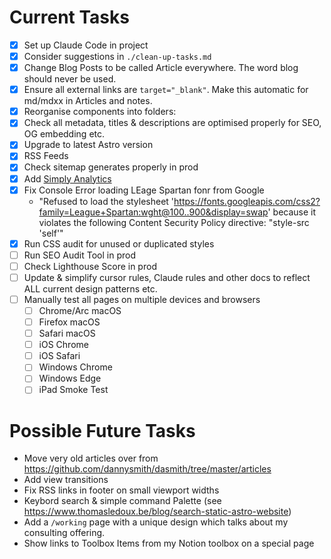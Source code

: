 # Current Tasks

- [x] Set up Claude Code in project
- [x] Consider suggestions in `./clean-up-tasks.md`
- [x] Change Blog Posts to be called Article everywhere. The word blog should never be used.
- [x] Ensure all external links are `target="_blank"`. Make this automatic for md/mdxx in Articles and notes.
- [x] Reorganise components into folders:
- [x] Check all metadata, titles & descriptions are optimised properly for SEO, OG embedding etc.
- [x] Upgrade to latest Astro version
- [x] RSS Feeds
- [x] Check sitemap generates properly in prod
- [x] Add [Simply Analytics](https://www.simpleanalytics.com/)
- [x] Fix Console Error loading LEage Spartan fonr from Google
  - "Refused to load the stylesheet 'https://fonts.googleapis.com/css2?family=League+Spartan:wght@100..900&display=swap' because it violates the following Content Security Policy directive: "style-src 'self'"
- [x] Run CSS audit for unused or duplicated styles
- [ ] Run SEO Audit Tool in prod
- [ ] Check Lighthouse Score in prod
- [ ] Update & simplify cursor rules, Claude rules and other docs to reflect ALL current design patterns etc.
- [ ] Manually test all pages on multiple devices and browsers
  - [ ] Chrome/Arc macOS
  - [ ] Firefox macOS
  - [ ] Safari macOS
  - [ ] iOS Chrome
  - [ ] iOS Safari
  - [ ] Windows Chrome
  - [ ] Windows Edge
  - [ ] iPad Smoke Test

# Possible Future Tasks

- Move very old articles over from https://github.com/dannysmith/dasmith/tree/master/articles
- Add view transitions
- Fix RSS links in footer on small viewport widths
- Keybord search & simple command Palette (see https://www.thomasledoux.be/blog/search-static-astro-website)
- Add a `/working` page with a unique design which talks about my consulting offering.
- Show links to Toolbox Items from my Notion toolbox on a special page
